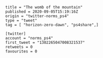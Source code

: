 ```
title = "The womb of the mountain"
published = 2020-09-05T15:19:16Z
origin = "twitter-norms_ps4"
type = "tweet"
tag = [ "horizon-zero-dawn", "ps4share",]

[twitter]
account = "norms_ps4"
first_tweet = "1302265047008321537"
retweets = 0
favourites = 0
```

<p class='image'><img src='https://mnf.m17s.net/2020/09/05/EhKTKDtXYAE2Ba7.jpg' alt=''></p>

